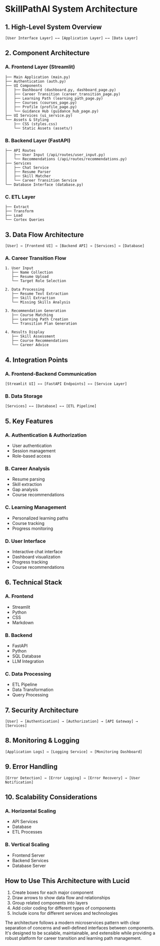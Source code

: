 # SkillPathAI System Architecture

## 1. High-Level System Overview

```
[User Interface Layer] ←→ [Application Layer] ←→ [Data Layer]
```

## 2. Component Architecture

### A. Frontend Layer (Streamlit)
```
├── Main Application (main.py)
├── Authentication (auth.py)
├── UI Components
│   ├── Dashboard (dashboard.py, dashboard_page.py)
│   ├── Career Transition (career_transition_page.py)
│   ├── Learning Path (learning_path_page.py)
│   ├── Courses (courses_page.py)
│   ├── Profile (profile_page.py)
│   └── Guidance Hub (guidance_hub_page.py)
├── UI Services (ui_service.py)
└── Assets & Styling
    ├── CSS (styles.css)
    └── Static Assets (assets/)
```

### B. Backend Layer (FastAPI)
```
├── API Routes
│   ├── User Input (/api/routes/user_input.py)
│   └── Recommendations (/api/routes/recommendations.py)
├── Services
│   ├── Chat Service
│   ├── Resume Parser
│   ├── Skill Matcher
│   └── Career Transition Service
└── Database Interface (database.py)
```

### C. ETL Layer
```
├── Extract
├── Transform
├── Load
└── Cortex Queries
```

## 3. Data Flow Architecture

```
[User] → [Frontend UI] → [Backend API] → [Services] → [Database]
```

### A. Career Transition Flow
```
1. User Input
   ├── Name Collection
   ├── Resume Upload
   └── Target Role Selection

2. Data Processing
   ├── Resume Text Extraction
   ├── Skill Extraction
   └── Missing Skills Analysis

3. Recommendation Generation
   ├── Course Matching
   ├── Learning Path Creation
   └── Transition Plan Generation

4. Results Display
   ├── Skill Assessment
   ├── Course Recommendations
   └── Career Advice
```

## 4. Integration Points

### A. Frontend-Backend Communication
```
[Streamlit UI] ←→ [FastAPI Endpoints] ←→ [Service Layer]
```

### B. Data Storage
```
[Services] ←→ [Database] ←→ [ETL Pipeline]
```

## 5. Key Features

### A. Authentication & Authorization
- User authentication
- Session management
- Role-based access

### B. Career Analysis
- Resume parsing
- Skill extraction
- Gap analysis
- Course recommendations

### C. Learning Management
- Personalized learning paths
- Course tracking
- Progress monitoring

### D. User Interface
- Interactive chat interface
- Dashboard visualization
- Progress tracking
- Course recommendations

## 6. Technical Stack

### A. Frontend
- Streamlit
- Python
- CSS
- Markdown

### B. Backend
- FastAPI
- Python
- SQL Database
- LLM Integration

### C. Data Processing
- ETL Pipeline
- Data Transformation
- Query Processing

## 7. Security Architecture

```
[User] → [Authentication] → [Authorization] → [API Gateway] → [Services]
```

## 8. Monitoring & Logging

```
[Application Logs] → [Logging Service] → [Monitoring Dashboard]
```

## 9. Error Handling

```
[Error Detection] → [Error Logging] → [Error Recovery] → [User Notification]
```

## 10. Scalability Considerations

### A. Horizontal Scaling
- API Services
- Database
- ETL Processes

### B. Vertical Scaling
- Frontend Server
- Backend Services
- Database Server

## How to Use This Architecture with Lucid

1. Create boxes for each major component
2. Draw arrows to show data flow and relationships
3. Group related components into layers
4. Add color coding for different types of components
5. Include icons for different services and technologies

The architecture follows a modern microservices pattern with clear separation of concerns and well-defined interfaces between components. It's designed to be scalable, maintainable, and extensible while providing a robust platform for career transition and learning path management. 